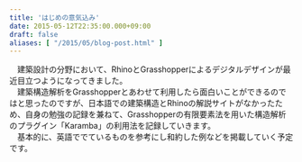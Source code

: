 ```yaml
---
title: 'はじめの意気込み'
date: 2015-05-12T22:35:00.000+09:00
draft: false
aliases: [ "/2015/05/blog-post.html" ]
---
```


　建築設計の分野において、RhinoとGrasshopperによるデジタルデザインが最近目立つようになってきました。  
　建築構造解析をGrasshopperとあわせて利用したら面白いことができるのではと思ったのですが、日本語での建築構造とRhinoの解説サイトがなかったため、自身の勉強の記録を兼ねて、Grasshopperの有限要素法を用いた構造解析のプラグイン「Karamba」の利用法を記録していきます。  
　基本的に、英語ででているものを参考にし和約した例などを掲載していく予定です。